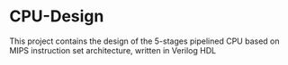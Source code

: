 # CPU-Design
This project contains the design of the 5-stages pipelined CPU based on MIPS instruction set architecture, written in Verilog HDL
